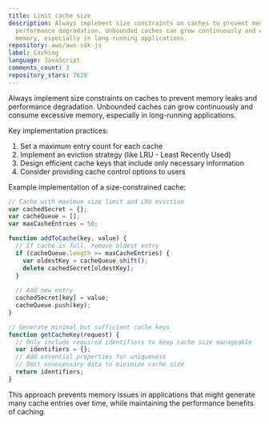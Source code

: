 ```yaml
---
title: Limit cache size
description: Always implement size constraints on caches to prevent memory leaks and
  performance degradation. Unbounded caches can grow continuously and consume excessive
  memory, especially in long-running applications.
repository: aws/aws-sdk-js
label: Caching
language: JavaScript
comments_count: 3
repository_stars: 7628
---
```


Always implement size constraints on caches to prevent memory leaks and performance degradation. Unbounded caches can grow continuously and consume excessive memory, especially in long-running applications.

Key implementation practices:
1. Set a maximum entry count for each cache
2. Implement an eviction strategy (like LRU - Least Recently Used)
3. Design efficient cache keys that include only necessary information
4. Consider providing cache control options to users

Example implementation of a size-constrained cache:

```javascript
// Cache with maximum size limit and LRU eviction
var cachedSecret = {};
var cacheQueue = [];
var maxCacheEntries = 50;

function addToCache(key, value) {
  // If cache is full, remove oldest entry
  if (cacheQueue.length >= maxCacheEntries) {
    var oldestKey = cacheQueue.shift();
    delete cachedSecret[oldestKey];
  }
  
  // Add new entry
  cachedSecret[key] = value;
  cacheQueue.push(key);
}

// Generate minimal but sufficient cache keys
function getCacheKey(request) {
  // Only include required identifiers to keep cache size manageable
  var identifiers = {};
  // Add essential properties for uniqueness
  // Omit unnecessary data to minimize cache size
  return identifiers;
}
```

This approach prevents memory issues in applications that might generate many cache entries over time, while maintaining the performance benefits of caching.
